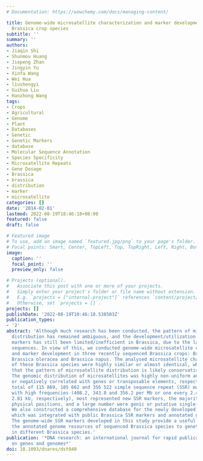 ```yaml
---
# Documentation: https://wowchemy.com/docs/managing-content/

title: Genome-wide microsatellite characterization and marker development in the sequenced
  Brassica crop species
subtitle: ''
summary: ''
authors:
- Jiaqin Shi
- Shunmou Huang
- Jiepeng Zhan
- Jingyin Yu
- Xinfa Wang
- Wei Hua
- liushengyi
- Guihua Liu
- Hanzhong Wang
tags:
- Crops
- Agricultural
- Genome
- Plant
- Databases
- Genetic
- Genetic Markers
- database
- Molecular Sequence Annotation
- Species Specificity
- Microsatellite Repeats
- Gene Dosage
- Brassica
- brassica
- distribution
- marker
- microsatellite
categories: []
date: '2014-02-01'
lastmod: 2022-08-19T18:46:18+08:00
featured: false
draft: false

# Featured image
# To use, add an image named `featured.jpg/png` to your page's folder.
# Focal points: Smart, Center, TopLeft, Top, TopRight, Left, Right, BottomLeft, Bottom, BottomRight.
image:
  caption: ''
  focal_point: ''
  preview_only: false

# Projects (optional).
#   Associate this post with one or more of your projects.
#   Simply enter your project's folder or file name without extension.
#   E.g. `projects = ["internal-project"]` references `content/project/deep-learning/index.md`.
#   Otherwise, set `projects = []`.
projects: []
publishDate: '2022-08-19T10:46:18.538503Z'
publication_types:
- '2'
abstract: 'Although much research has been conducted, the pattern of microsatellite
  distribution has remained ambiguous, and the development/utilization of microsatellite
  markers has still been limited/inefficient in Brassica, due to the lack of genome
  sequences. In view of this, we conducted genome-wide microsatellite characterization
  and marker development in three recently sequenced Brassica crops: Brassica rapa,
  Brassica oleracea and Brassica napus. The analysed microsatellite characteristics
  of these Brassica species were highly similar or almost identical, which suggests
  that the pattern of microsatellite distribution is likely conservative in Brassica.
  The genomic distribution of microsatellites was highly non-uniform and positively
  or negatively correlated with genes or transposable elements, respectively. Of the
  total of 115 869, 185 662 and 356 522 simple sequence repeat (SSR) markers developed
  with high frequencies (408.2, 343.8 and 356.2 per Mb or one every 2.45, 2.91 and
  2.81 kb, respectively), most represented new SSR markers, the majority had determined
  physical positions, and a large number were genic or putative single-locus SSR markers.
  We also constructed a comprehensive database for the newly developed SSR markers,
  which was integrated with public Brassica SSR markers and annotated genome components.
  The genome-wide SSR markers developed in this study provide a useful tool to extend
  the annotated genome resources of sequenced Brassica species to genetic study/breeding
  in different Brassica species.'
publication: '*DNA research: an international journal for rapid publication of reports
  on genes and genomes*'
doi: 10.1093/dnares/dst040
---
```

